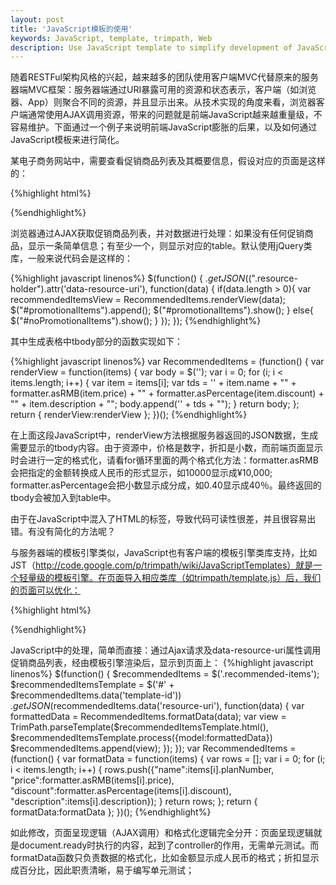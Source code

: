 ```yaml
---
layout: post
title: 'JavaScript模板的使用'
keywords: JavaScript, template, trimpath, Web
description: Use JavaScript template to simplify development of JavaScript.
---
```


随着RESTFul架构风格的兴起，越来越多的团队使用客户端MVC代替原来的服务器端MVC框架：服务器端通过URI暴露可用的资源和状态表示，客户端（如浏览器、App）则聚合不同的资源，并且显示出来。从技术实现的角度来看，浏览器客户端通常使用AJAX调用资源，带来的问题就是前端JavaScript越来越重量级，不容易维护。下面通过一个例子来说明前端JavaScript膨胀的后果，以及如何通过JavaScript模板来进行简化。

某电子商务网站中，需要查看促销商品列表及其概要信息，假设对应的页面是这样的：

{%highlight html%}
<div class="resource-holder" data-resource-uri="items/recommended">
  <table id="recommendedItems" style="display:none">
    <thead>
      <tr>
        <th>名称</th>
        <th>价格</th>
        <th>折扣</th>
        <th>描述</th>
      </tr>
    </thead>
  </table>
  <div id="noRecommendedItems" style="display: none">
    <h2>对不起, 当前没有促销商品</h2>
  </div>
</div>
{%endhighlight%}

浏览器通过AJAX获取促销商品列表，并对数据进行处理：如果没有任何促销商品，显示一条简单信息；有至少一个，则显示对应的table。默认使用jQuery类库，一般来说代码会是这样的：

{%highlight javascript linenos%}
$(function() {
  $.getJSON($(".resource-holder").attr('data-resource-uri'), function(data) {
    if(data.length > 0){
      var recommendedItemsView = RecommendedItems.renderView(data);
      $("#promotionalItems").append();
      $("#promotionalItems").show();
    }
    else{
      $("#noPromotionalItems").show();
    }
  });
});
{%endhighlight%}

其中生成表格中tbody部分的函数实现如下：

{%highlight javascript linenos%}
var RecommendedItems = (function() {
  var renderView = function(items) {
    var body = $('<tbody></tbody>');
    var i = 0;
    for (i; i < items.length; i++) {
      var item = items[i];
      var tds = '<td>' + item.name + "</td><td>" + formatter.asRMB(item.price) + "</td><td>" + formatter.asPercentage(item.discount) + "</td><td>" + item.description + "</td>";
      body.append('<tr>' + tds + "</tr>");
    }
    return body;
  };
  return {
    renderView:renderView
  };
})();
{%endhighlight%}

在上面这段JavaScript中，renderView方法根据服务器返回的JSON数据，生成需要显示的tbody内容。由于资源中，价格是数字，折扣是小数，而前端页面显示时会进行一定的格式化，请看for循环里面的两个格式化方法：formatter.asRMB会把指定的金额转换成人民币的形式显示，如10000显示成¥10,000; formatter.asPercentage会把小数显示成分成，如0.40显示成40％。最终返回的tbody会被加入到table中。

由于在JavaScript中混入了HTML的标签，导致代码可读性很差，并且很容易出错。有没有简化的方法呢？

与服务器端的模板引擎类似，JavaScript也有客户端的模板引擎类库支持，比如JST（http://code.google.com/p/trimpath/wiki/JavaScriptTemplates）就是一个轻量级的模板引擎。在页面导入相应类库（如trimpath/template.js）后，我们的页面可以优化：

{%highlight html%}
<div class="recommended-items" data-template-id='recommendedItemsTemplate' data-resource-uri="items/recommended">
</div>

<script id="recommendedItemsTemplate" style="display:none">
  {if model.items.length > 0}
    <table id="recommendedItems">
      <thead>
        <tr>
          <th>名称</th>
          <th>价格</th>
          <th>折扣</th>
          <th>描述</th>
        </tr>
      </thead>
      <tbody>
        {for item in model.items}
          <tr>
          <td>item.name</td>
          <td>item.price</td>
          <td>item.discount</td>
          <td>item.description</td>
        </tr>
        {/for}
      </tbody>
    </table>
  {else}
    <div id="noRecommendedItems">
      <h2>对不起, 当前没有促销商品</h2>
    </div>
  {/if}
</script>
{%endhighlight%}

JavaScript中的处理，简单而直接：通过Ajax请求及data-resource-uri属性调用促销商品列表，经由模板引擎渲染后，显示到页面上：
{%highlight javascript linenos%}
$(function() {
  $recommendedItems = $('.recommended-items');
  $recommendedItemsTemplate = $('#' + $recommendedItems.data('template-id'))
  $.getJSON($recommendedItems.data('resource-uri'), function(data) {
    var formattedData = RecommendedItems.formatData(data);
    var view = TrimPath.parseTemplate($recommendedItemsTemplate.html(), $recommendedItemsTemplate.process({model:formattedData})
    $recommendedItems.append(view);
  });
});
var RecommendedItems = (function() {
  var formatData = function(items) {
    var rows = [];
    var i = 0;
    for (i; i < items.length; i++) {
      rows.push({"name":items[i].planNumber,
      "price":formatter.asRMB(items[i].price),
      "discount":formatter.asPercentage(items[i].discount),
      "description":items[i].description});
    }
    return rows;
  };
  return {
    formatData:formatData
  };
})();
{%endhighlight%}

如此修改，页面呈现逻辑（AJAX调用）和格式化逻辑完全分开：页面呈现逻辑就是document.ready时执行的内容，起到了controller的作用，无需单元测试。而formatData函数只负责数据的格式化，比如金额显示成人民币的格式；折扣显示成百分比，因此职责清晰，易于编写单元测试；